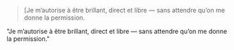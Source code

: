 
>[Je m’autorise à être brillant, direct et libre — sans attendre qu’on me donne la permission.

"Je m’autorise à être brillant, direct et libre — sans attendre qu’on me donne la permission."